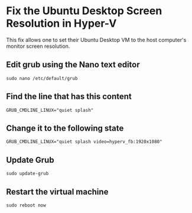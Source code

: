 # Fix the Ubuntu Desktop Screen Resolution in Hyper-V
This fix allows one to set their Ubuntu Desktop VM to the host computer's monitor screen resolution.

## Edit grub using the Nano text editor
`sudo nano /etc/default/grub`

## Find the line that has this content
`GRUB_CMDLINE_LINUX="quiet splash"`

## Change it to the following state
`GRUB_CMDLINE_LINUX="quiet splash video=hyperv_fb:1920x1080"`

## Update Grub
`sudo update-grub`

## Restart the virtual machine
`sudo reboot now`